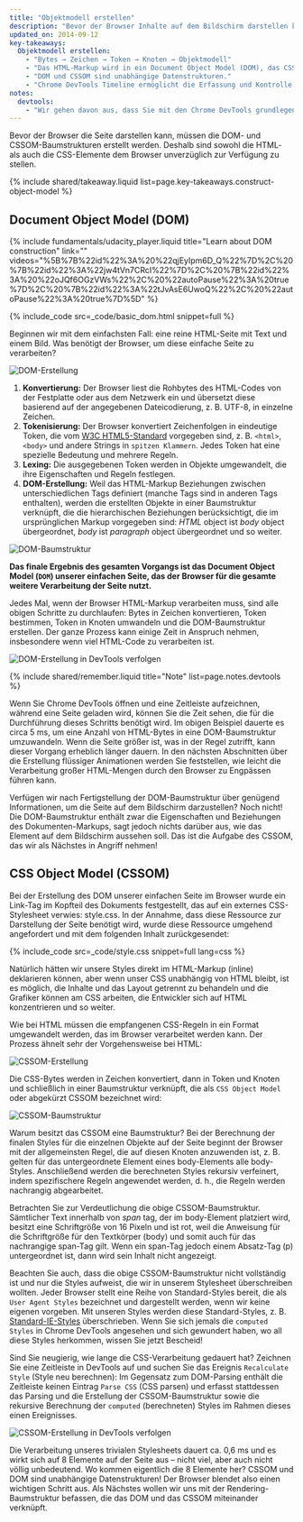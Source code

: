```yaml
---
title: "Objektmodell erstellen"
description: "Bevor der Browser Inhalte auf dem Bildschirm darstellen kann, müssen die DOM- und CSSOM-Baumstrukturen erstellt werden. Deshalb sind sowohl die HTML- als auch die CSS-Elemente dem Browser unverzüglich zur Verfügung zu stellen."
updated_on: 2014-09-12
key-takeaways:
  Objektmodell erstellen:
    - "Bytes → Zeichen → Token → Knoten → Objektmodell"
    - "Das HTML-Markup wird in ein Document Object Model (DOM), das CSS-Markup in ein CSS Object Model (CSSOM) umgewandelt."
    - "DOM und CSSOM sind unabhängige Datenstrukturen."
    - "Chrome DevTools Timeline ermöglicht die Erfassung und Kontrolle der Erstellungs- und Verarbeitungskosten von DOM und CSSOM."
notes:
  devtools:
    - "Wir gehen davon aus, dass Sie mit den Chrome DevTools grundlegend vertraut sind, d. h., Sie wissen, wie eine Netzwerkkaskade erfasst oder eine Zeitleiste aufgezeichnet wird. Wenn Sie eine Auffrischung benötigen, lesen Sie die <a href='https://developer.chrome.com/devtools'>Chrome DevTools-Dokumentation</a>. Sollten Sie sich erstmalig mit DevTools befassen, empfehlen wir den Codeschool-Kurs <a href='http://discover-devtools.codeschool.com/'>Discover DevTools</a> (DevTools entdecken)."
---
```

<p class="intro">
  Bevor der Browser die Seite darstellen kann, müssen die DOM- und CSSOM-Baumstrukturen erstellt werden. Deshalb sind sowohl die HTML- als auch die CSS-Elemente dem Browser unverzüglich zur Verfügung zu stellen.
</p>




{% include shared/takeaway.liquid list=page.key-takeaways.construct-object-model %}

## Document Object Model (DOM)

{% include fundamentals/udacity_player.liquid title="Learn about DOM construction" link="" videos="%5B%7B%22id%22%3A%20%22qjEyIpm6D_Q%22%7D%2C%20%7B%22id%22%3A%22jw4tVn7CRcI%22%7D%2C%20%7B%22id%22%3A%20%22oJQf6OGzVWs%22%2C%20%22autoPause%22%3A%20true%7D%2C%20%7B%22id%22%3A%22tJvAsE6UwoQ%22%2C%20%22autoPause%22%3A%20true%7D%5D" %}

{% include_code src=_code/basic_dom.html snippet=full %}

Beginnen wir mit dem einfachsten Fall: eine reine HTML-Seite mit Text und einem Bild. Was benötigt der Browser, um diese einfache Seite zu verarbeiten?

<img src="images/full-process.png" alt="DOM-Erstellung">

1. **Konvertierung:** Der Browser liest die Rohbytes des HTML-Codes von der Festplatte oder aus dem Netzwerk ein und übersetzt diese basierend auf der angegebenen Dateicodierung, z. B. UTF-8, in einzelne Zeichen.
1. **Tokenisierung:** Der Browser konvertiert Zeichenfolgen in eindeutige Token, die vom [W3C HTML5-Standard](http://www.w3.org/TR/html5/) vorgegeben sind, z. B. `<html>`, `<body>` und andere Strings in `spitzen Klammern`. Jedes Token hat eine spezielle Bedeutung und mehrere Regeln.
1. **Lexing:** Die ausgegebenen Token werden in Objekte umgewandelt, die ihre Eigenschaften und Regeln festlegen.
1. **DOM-Erstellung:** Weil das HTML-Markup Beziehungen zwischen unterschiedlichen Tags definiert (manche Tags sind in anderen Tags enthalten), werden die erstellten Objekte in einer Baumstruktur verknüpft, die die hierarchischen Beziehungen berücksichtigt, die im ursprünglichen Markup vorgegeben sind: _HTML_ object ist _body_ object übergeordnet, _body_ ist _paragraph_ object übergeordnet und so weiter.

<img src="images/dom-tree.png" class="center" alt="DOM-Baumstruktur">

**Das finale Ergebnis des gesamten Vorgangs ist das Document Object Model (`DOM`) unserer einfachen Seite, das der Browser für die gesamte weitere Verarbeitung der Seite nutzt.**

Jedes Mal, wenn der Browser HTML-Markup verarbeiten muss, sind alle obigen Schritte zu durchlaufen: Bytes in Zeichen konvertieren, Token bestimmen, Token in Knoten umwandeln und die DOM-Baumstruktur erstellen. Der ganze Prozess kann einige Zeit in Anspruch nehmen, insbesondere wenn viel HTML-Code zu verarbeiten ist.

<img src="images/dom-timeline.png" class="center" alt="DOM-Erstellung in DevTools verfolgen">

{% include shared/remember.liquid title="Note" list=page.notes.devtools %}

Wenn Sie Chrome DevTools öffnen und eine Zeitleiste aufzeichnen, während eine Seite geladen wird, können Sie die Zeit sehen, die für die Durchführung dieses Schritts benötigt wird. Im obigen Beispiel dauerte es circa 5 ms, um eine Anzahl von HTML-Bytes in eine DOM-Baumstruktur umzuwandeln. Wenn die Seite größer ist, was in der Regel zutrifft, kann dieser Vorgang erheblich länger dauern. In den nächsten Abschnitten über die Erstellung flüssiger Animationen werden Sie feststellen, wie leicht die Verarbeitung großer HTML-Mengen durch den Browser zu Engpässen führen kann.

Verfügen wir nach Fertigstellung der DOM-Baumstruktur über genügend Informationen, um die Seite auf dem Bildschirm darzustellen? Noch nicht! Die DOM-Baumstruktur enthält zwar die Eigenschaften und Beziehungen des Dokumenten-Markups, sagt jedoch nichts darüber aus, wie das Element auf dem Bildschirm aussehen soll. Das ist die Aufgabe des CSSOM, das wir als Nächstes in Angriff nehmen!

## CSS Object Model (CSSOM)

Bei der Erstellung des DOM unserer einfachen Seite im Browser wurde ein Link-Tag im Kopfteil des Dokuments festgestellt, das auf ein externes CSS-Stylesheet verwies: style.css. In der Annahme, dass diese Ressource zur Darstellung der Seite benötigt wird, wurde diese Ressource umgehend angefordert und mit dem folgenden Inhalt zurückgesendet:

{% include_code src=_code/style.css snippet=full lang=css %}

Natürlich hätten wir unsere Styles direkt im HTML-Markup (inline) deklarieren können, aber wenn unser CSS unabhängig von HTML bleibt, ist es möglich, die Inhalte und das Layout getrennt zu behandeln und die Grafiker können am CSS arbeiten, die Entwickler sich auf HTML konzentrieren und so weiter.

Wie bei HTML müssen die empfangenen CSS-Regeln in ein Format umgewandelt werden, das im Browser verarbeitet werden kann. Der Prozess ähnelt sehr der Vorgehensweise bei HTML:

<img src="images/cssom-construction.png" class="center" alt="CSSOM-Erstellung">

Die CSS-Bytes werden in Zeichen konvertiert, dann in Token und Knoten und schließlich in einer Baumstruktur verknüpft, die als `CSS Object Model` oder abgekürzt CSSOM bezeichnet wird:

<img src="images/cssom-tree.png" class="center" alt="CSSOM-Baumstruktur">

Warum besitzt das CSSOM eine Baumstruktur? Bei der Berechnung der finalen Styles für die einzelnen Objekte auf der Seite beginnt der Browser mit der allgemeinsten Regel, die auf diesen Knoten anzuwenden ist, z. B. gelten für das untergeordnete Element eines body-Elements alle body-Styles. Anschließend werden die berechneten Styles rekursiv verfeinert, indem spezifischere Regeln angewendet werden, d. h., die Regeln werden nachrangig abgearbeitet.

Betrachten Sie zur Verdeutlichung die obige CSSOM-Baumstruktur. Sämtlicher Text innerhalb von _span_ tag, der im body-Element platziert wird, besitzt eine Schriftgröße von 16 Pixeln und ist rot, weil die Anweisung für die Schriftgröße für den Textkörper (body) und somit auch für das nachrangige span-Tag gilt. Wenn ein span-Tag jedoch einem Absatz-Tag (p) untergeordnet ist, dann wird sein Inhalt nicht angezeigt.

Beachten Sie auch, dass die obige CSSOM-Baumstruktur nicht vollständig ist und nur die Styles aufweist, die wir in unserem Stylesheet überschreiben wollten. Jeder Browser stellt eine Reihe von Standard-Styles bereit, die als `User Agent Styles` bezeichnet und dargestellt werden, wenn wir keine eigenen vorgeben. Mit unseren Styles werden diese Standard-Styles, z. B. [Standard-IE-Styles](http://www.iecss.com/) überschrieben. Wenn Sie sich jemals die `computed Styles` in Chrome DevTools angesehen und sich gewundert haben, wo all diese Styles herkommen, wissen Sie jetzt Bescheid!

Sind Sie neugierig, wie lange die CSS-Verarbeitung gedauert hat? Zeichnen Sie eine Zeitleiste in DevTools auf und suchen Sie das Ereignis `Recalculate Style` (Style neu berechnen): Im Gegensatz zum DOM-Parsing enthält die Zeitleiste keinen Eintrag `Parse CSS` (CSS parsen) und erfasst stattdessen das Parsing und die Erstellung der CSSOM-Baumstruktur sowie die rekursive Berechnung der `computed` (berechneten) Styles im Rahmen dieses einen Ereignisses.

<img src="images/cssom-timeline.png" class="center" alt="CSSOM-Erstellung in DevTools verfolgen">

Die Verarbeitung unseres trivialen Stylesheets dauert ca. 0,6 ms und es wirkt sich auf 8 Elemente auf der Seite aus – nicht viel, aber auch nicht völlig unbedeutend. Wo kommen eigentlich die 8 Elemente her? CSSOM und DOM sind unabhängige Datenstrukturen! Der Browser blendet also einen wichtigen Schritt aus. Als Nächstes wollen wir uns mit der Rendering-Baumstruktur befassen, die das DOM und das CSSOM miteinander verknüpft.



